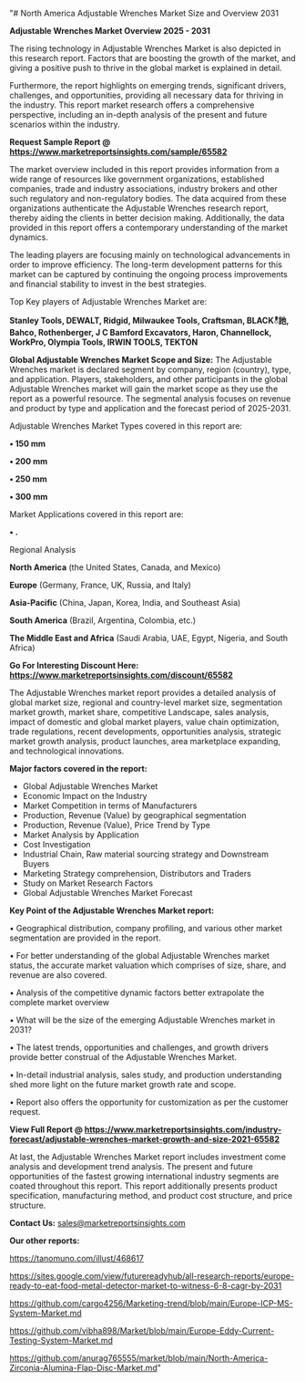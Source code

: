 "# North America Adjustable Wrenches Market Size and Overview 2031

<Strong> Adjustable Wrenches Market Overview 2025 - 2031</strong>

The rising technology in Adjustable Wrenches Market is also depicted in this research report. Factors that are boosting the growth of the market, and giving a positive push to thrive in the global market is explained in detail.

Furthermore, the report highlights on emerging trends, significant drivers, challenges, and opportunities, providing all necessary data for thriving in the industry. This report market research offers a comprehensive perspective, including an in-depth analysis of the present and future scenarios within the industry.

<strong>Request Sample Report @ <a href=https://www.marketreportsinsights.com/sample/65582>https://www.marketreportsinsights.com/sample/65582</a></strong>

The market overview included in this report provides information from a wide range of resources like government organizations, established companies, trade and industry associations, industry brokers and other such regulatory and non-regulatory bodies. The data acquired from these organizations authenticate the Adjustable Wrenches research report, thereby aiding the clients in better decision making. Additionally, the data provided in this report offers a contemporary understanding of the market dynamics.

The leading players are focusing mainly on technological advancements in order to improve efficiency. The long-term development patterns for this market can be captured by continuing the ongoing process improvements and financial stability to invest in the best strategies.

Top Key players of Adjustable Wrenches Market are:

<strong>Stanley Tools, DEWALT, Ridgid, Milwaukee Tools, Craftsman, BLACKీ訑, Bahco, Rothenberger, J C Bamford Excavators, Haron, Channellock, WorkPro, Olympia Tools, IRWIN TOOLS, TEKTON</strong>

<strong><b>Global Adjustable Wrenches Market Scope and Size:</b></strong>
The Adjustable Wrenches market is declared segment by company, region (country), type, and application. Players, stakeholders, and other participants in the global Adjustable Wrenches market will gain the market scope as they use the report as a powerful resource. The segmental analysis focuses on revenue and product by type and application and the forecast period of 2025-2031.

Adjustable Wrenches Market Types covered in this report are:

<strong>• 150 mm

• 200 mm

• 250 mm

• 300 mm</strong>

Market Applications covered in this report are:

<strong>• .</strong> 

Regional Analysis

<strong>North America</strong> (the United States, Canada, and Mexico)

<strong>Europe</strong> (Germany, France, UK, Russia, and Italy)

<strong>Asia-Pacific</strong> (China, Japan, Korea, India, and Southeast Asia)

<strong>South America</strong> (Brazil, Argentina, Colombia, etc.)

<strong>The Middle East and Africa</strong> (Saudi Arabia, UAE, Egypt, Nigeria, and South Africa)

<strong>Go For Interesting Discount Here: <a href=https://www.marketreportsinsights.com/discount/65582>https://www.marketreportsinsights.com/discount/65582</a></strong>

The Adjustable Wrenches market report provides a detailed analysis of global market size, regional and country-level market size, segmentation market growth, market share, competitive Landscape, sales analysis, impact of domestic and global market players, value chain optimization, trade regulations, recent developments, opportunities analysis, strategic market growth analysis, product launches, area marketplace expanding, and technological innovations.

<strong><b>Major factors covered in the report:</b></strong>
<ul>
  <li>Global Adjustable Wrenches Market </li>
  <li>Economic Impact on the Industry</li>
  <li>Market Competition in terms of Manufacturers</li>
  <li>Production, Revenue (Value) by geographical segmentation</li>
  <li>Production, Revenue (Value), Price Trend by Type</li>
  <li>Market Analysis by Application</li>
  <li>Cost Investigation</li>
  <li>Industrial Chain, Raw material sourcing strategy and Downstream Buyers</li>
  <li>Marketing Strategy comprehension, Distributors and Traders</li>
  <li>Study on Market Research Factors</li>
  <li>Global Adjustable Wrenches Market Forecast</li>
</ul>

<strong><b>Key Point of the Adjustable Wrenches Market report:</b></strong>

• Geographical distribution, company profiling, and various other market segmentation are provided in the report.

• For better understanding of the global Adjustable Wrenches market status, the accurate market valuation which comprises of size, share, and revenue are also covered.

• Analysis of the competitive dynamic factors better extrapolate the complete market overview

• What will be the size of the emerging Adjustable Wrenches market in 2031?

• The latest trends, opportunities and challenges, and growth drivers provide better construal of the Adjustable Wrenches Market.

• In-detail industrial analysis, sales study, and production understanding shed more light on the future market growth rate and scope.

• Report also offers the opportunity for customization as per the customer request.

<strong><b>View Full Report @ <a href=https://www.marketreportsinsights.com/industry-forecast/adjustable-wrenches-market-growth-and-size-2021-65582>https://www.marketreportsinsights.com/industry-forecast/adjustable-wrenches-market-growth-and-size-2021-65582</a></b></strong>


At last, the Adjustable Wrenches Market report includes investment come analysis and development trend analysis. The present and future opportunities of the fastest growing international industry segments are coated throughout this report. This report additionally presents product specification, manufacturing method, and product cost structure, and price structure.

<strong>Contact Us:</strong>
sales@marketreportsinsights.com

<strong>Our other reports:</strong>

<a href=https://tanomuno.com/illust/468617>https://tanomuno.com/illust/468617</a>

<a href=https://sites.google.com/view/futurereadyhub/all-research-reports/europe-ready-to-eat-food-metal-detector-market-to-witness-6-8-cagr-by-2031>https://sites.google.com/view/futurereadyhub/all-research-reports/europe-ready-to-eat-food-metal-detector-market-to-witness-6-8-cagr-by-2031</a>

<a href=https://github.com/cargo4256/Marketing-trend/blob/main/Europe-ICP-MS-System-Market.md>https://github.com/cargo4256/Marketing-trend/blob/main/Europe-ICP-MS-System-Market.md</a>

<a href=https://github.com/vibha898/Market/blob/main/Europe-Eddy-Current-Testing-System-Market.md>https://github.com/vibha898/Market/blob/main/Europe-Eddy-Current-Testing-System-Market.md</a>

<a href=https://github.com/anurag765555/market/blob/main/North-America-Zirconia-Alumina-Flap-Disc-Market.md>https://github.com/anurag765555/market/blob/main/North-America-Zirconia-Alumina-Flap-Disc-Market.md</a>"
